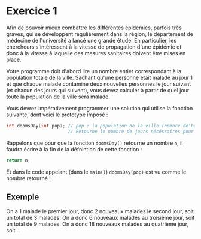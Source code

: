 # Exercice 1

Afin de pouvoir mieux combattre les différentes épidémies, parfois très graves, qui se développent régulièrement dans la région, le département de médecine de l'université a lancé une grande étude. En particulier, les chercheurs s'intéressent à la vitesse de propagation d'une épidémie et donc à la vitesse à laquelle des mesures sanitaires doivent être mises en place.

Votre programme doit d'abord lire un nombre entier correspondant à la population totale de la ville. Sachant qu'une personne était malade au jour 1 et que chaque malade contamine deux nouvelles personnes le jour suivant (et chacun des jours qui suivent), vous devez calculer à partir de quel jour toute la population de la ville sera malade.

Vous devrez impérativement programmer une solution qui utilise la fonction suivante, dont voici le prototype imposé : 

```c
int doomsDay(int pop); // pop : la population de la ville (nombre de'habitants). 
                       // Retourne le nombre de jours nécéssaires pour que toute la ville soit malade.
```

Rappelons que pour que la fonction `doomsDay()` retourne un nombre `n`, il faudra écrire à la fin de la défnintion de cette fonction : 

```c
return n;
```

Et dans le code appelant (dans le `main()`) `doomsDay(pop)` est vu comme le nombre retourné !


## Exemple

On a 1 malade le premier jour, donc 2 nouveaux malades le second jour, soit un total de 3 malades. On a donc 6 nouveaux malades au troisième jour, soit un total de 9 malades. On a donc 18 nouveaux malades au quatrième jour, soit…
